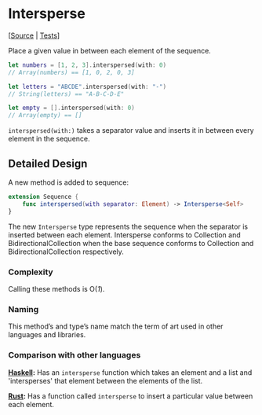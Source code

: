 # Intersperse

[[Source](https://github.com/apple/swift-algorithms/blob/main/Sources/Algorithms/Intersperse.swift) | 
 [Tests](https://github.com/apple/swift-algorithms/blob/main/Tests/SwiftAlgorithmsTests/IntersperseTests.swift)]

Place a given value in between each element of the sequence.

```swift
let numbers = [1, 2, 3].interspersed(with: 0)
// Array(numbers) == [1, 0, 2, 0, 3]

let letters = "ABCDE".interspersed(with: "-")
// String(letters) == "A-B-C-D-E"

let empty = [].interspersed(with: 0)
// Array(empty) == []
```

`interspersed(with:)` takes a separator value and inserts it in between every
element in the sequence.

## Detailed Design

A new method is added to sequence:

```swift
extension Sequence {
    func interspersed(with separator: Element) -> Intersperse<Self>
}
```

The new `Intersperse` type represents the sequence when the separator is
inserted between each element. Intersperse conforms to Collection and 
BidirectionalCollection when the base sequence conforms to Collection and
BidirectionalCollection respectively.

### Complexity

Calling these methods is O(_1_).

### Naming

This method’s and type’s name match the term of art used in other languages
and libraries.

### Comparison with other languages

**[Haskell][Haskell]:** Has an `intersperse` function which takes an element
and a list and 'intersperses' that element between the elements of the list.

**[Rust][Rust]:** Has a function called `intersperse` to insert a particular
value between each element. 

<!-- Link references for other languages -->

[Haskell]: https://hackage.haskell.org/package/base-4.14.0.0/docs/Data-List.html#v:intersperse
[Rust]: https://docs.rs/itertools/0.9.0/itertools/trait.Itertools.html#method.intersperse
